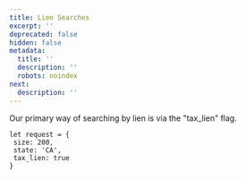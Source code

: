 ```yaml
---
title: Lien Searches
excerpt: ''
deprecated: false
hidden: false
metadata:
  title: ''
  description: ''
  robots: noindex
next:
  description: ''
---
```

Our primary way of searching by lien is via the "tax\_lien" flag.

```
let request = {
 size: 200,
 state: 'CA',
 tax_lien: true  
}
```
